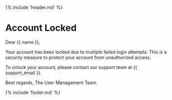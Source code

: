 {% include 'header.md' %}

# Account Locked

Dear {{ name }},

Your account has been locked due to multiple failed login attempts. This is a security measure to protect your account from unauthorized access.

To unlock your account, please contact our support team at {{ support_email }}.

Best regards,
The User Management Team

{% include 'footer.md' %}
